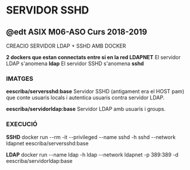 # SERVIDOR SSHD
## @edt ASIX M06-ASO Curs 2018-2019

CREACIO SERVIDOR LDAP + SSHD AMB DOCKER

**2 dockers que estan connectats entre si en la red LDAPNET**
El servidor LDAP s'anomena **ldap**
El servidor SSHD s'anomena **sshd**

### IMATGES

**eescriba/serversshd:base** Servidor SSHD (antigament era el HOST pam) que conte usuaris locals i autentica usuaris contra servidor LDAP.

**eescriba/servidorldap:base** Servidor LDAP amb usuaris i groups.


### EXECUCIÓ
**SSHD**
docker run --rm -it --privileged --name sshd -h sshd --network ldapnet eescriba/serversshd:base

**LDAP**
docker run --name ldap -h ldap --network ldapnet -p 389:389 -d eescriba/servidorldap:base 






